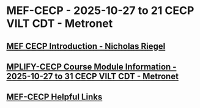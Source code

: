 # MEF-CECP - 2025-10-27 to 21 CECP VILT CDT - Metronet
## [MEF CECP Introduction - Nicholas Riegel](https://docs.google.com/presentation/d/1ZKCTF0_QpFMdR9YSzIuXvcPf89IM0Erb6OKADFLm6kc/edit?usp=sharing)
## [MPLIFY-CECP Course Module Information - 2025-10-27 to 31 CECP VILT CDT - Metronet](https://docs.google.com/spreadsheets/d/1CJHDjGIHWwOGiUp9ubyv4PIbm1dbDaYdKhoC7S_IoGI/edit?usp=sharing)
## [MEF-CECP Helpful Links](https://docs.google.com/document/d/1nzROVPcKF1c28RvWyq-QCJy8JYeUmAMma6pF0houAg4/edit?usp=sharing)
<!--## [Mid Course Feedback MPLIFY-CECP 2025-OCT-27 to 31 VILT CST](https://nextcloud.itsulu.com/apps/forms/s/RrqJmLRYF4cKs27BW8nGYZQP)
 -->
